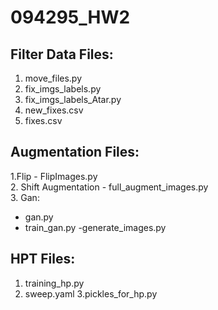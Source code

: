 # 094295_HW2

## Filter Data Files:
1. move_files.py
2. fix_imgs_labels.py
3. fix_imgs_labels_Atar.py
4. new_fixes.csv
5. fixes.csv

## Augmentation Files:
1.Flip - FlipImages.py <br>
2. Shift Augmentation - full_augment_images.py <br>
3. Gan: <br>
  - gan.py
  - train_gan.py
  -generate_images.py
  
  
## HPT Files:
1. training_hp.py
2. sweep.yaml
3.pickles_for_hp.py
